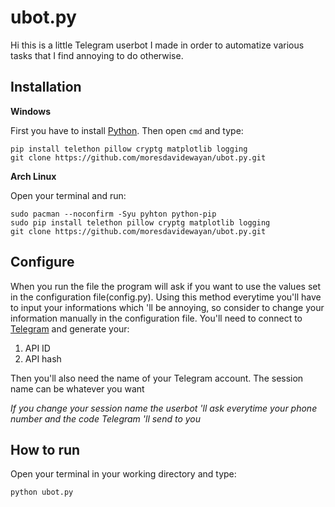 # ubot.py

Hi this is a little Telegram userbot I made in order to automatize various tasks that I find annoying to do otherwise.

## Installation
**Windows**

First you have to install [Python](https://www.python.org/ftp/python/3.9.0/python-3.9.0-amd64.exe).
Then open `cmd` and type:

    pip install telethon pillow cryptg matplotlib logging
    git clone https://github.com/moresdavidewayan/ubot.py.git

**Arch Linux**

Open your terminal and run:

    sudo pacman --noconfirm -Syu pyhton python-pip
    sudo pip install telethon pillow cryptg matplotlib logging
    git clone https://github.com/moresdavidewayan/ubot.py.git
## Configure
When you run the file the program will ask if you want to use the values set in the configuration file(config.py). Using this method everytime you'll have to input your informations which 'll be annoying, so consider to change your information manually in the configuration file.
You'll need to connect to [Telegram](https://my.telegram.org) and generate your:
 1. API ID
 2. API hash 

Then you'll also need the name of your Telegram account.
The session name can be whatever you want

*If you change your session name the userbot 'll ask everytime your phone number and the code Telegram 'll send to you*
## How to run
Open your terminal in your working directory and type:

    python ubot.py
